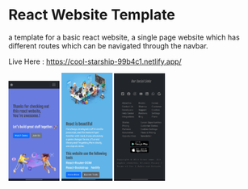 # React Website Template

a template for a basic react website, a single page website which has different routes which can be navigated through the navbar.

Live Here : https://cool-starship-99b4c1.netlify.app/

<img src = "https://github.com/TechCursed/react-website-template/blob/master/demo/Home.jpg" width="20%" height="auto">
<img src = "https://github.com/TechCursed/react-website-template/blob/master/demo/About.jpg" width="20%" height="auto">
<img src = "https://github.com/TechCursed/react-website-template/blob/master/demo/Contact.jpg" width="20%" height="auto">

